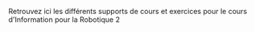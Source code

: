 Retrouvez ici les différents supports de cours et exercices pour le cours d'Information pour la Robotique 2 
